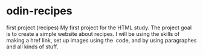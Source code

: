 # odin-recipes
first project (recipes)
My first project for the HTML study.
The project goal is to create a simple website about recipes. 
I will be using the skills of making a href link, set up images using the <img src> code, and by using paragraphes and all kinds of stuff.
